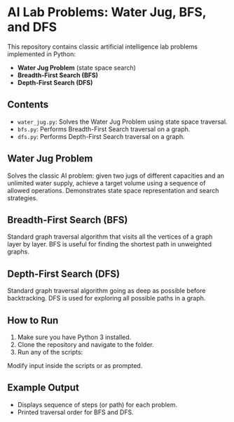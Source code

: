 # AI Lab Problems: Water Jug, BFS, and DFS

This repository contains classic artificial intelligence lab problems implemented in Python:
- **Water Jug Problem** (state space search)
- **Breadth-First Search (BFS)**
- **Depth-First Search (DFS)**

## Contents

- `water_jug.py`: Solves the Water Jug Problem using state space traversal.
- `bfs.py`: Performs Breadth-First Search traversal on a graph.
- `dfs.py`: Performs Depth-First Search traversal on a graph.

## Water Jug Problem

Solves the classic AI problem: given two jugs of different capacities and an unlimited water supply, achieve a target volume using a sequence of allowed operations. Demonstrates state space representation and search strategies.

## Breadth-First Search (BFS)

Standard graph traversal algorithm that visits all the vertices of a graph layer by layer. BFS is useful for finding the shortest path in unweighted graphs.

## Depth-First Search (DFS)

Standard graph traversal algorithm going as deep as possible before backtracking. DFS is used for exploring all possible paths in a graph.

## How to Run

1. Make sure you have Python 3 installed.
2. Clone the repository and navigate to the folder.
3. Run any of the scripts:


Modify input inside the scripts or as prompted.

## Example Output

- Displays sequence of steps (or path) for each problem.
- Printed traversal order for BFS and DFS.



